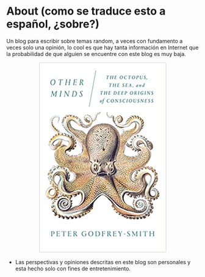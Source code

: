 # About (como se traduce esto a español, ¿sobre?)

Un blog para escribir sobre temas random, a veces con fundamento a veces solo una opinión, lo cool es que hay tanta información en Internet que la probabilidad de que alguien se encuentre con este blog es muy baja.

<p align="center">
  <img src="https://raw.githubusercontent.com/czhroailsky/czhroailsky.github.io/master/images/2020-09-21-other-minds/cover_book.png" alt="cover"/>
</p>

* Las perspectivas y opiniones descritas en este blog son personales y esta hecho solo con fines de entretenimiento.
